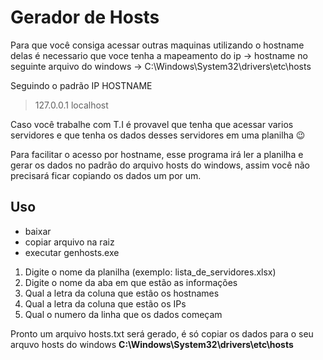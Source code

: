 # Gerador de Hosts
Para que você consiga acessar outras maquinas utilizando o hostname delas é necessario que voce tenha a mapeamento do ip -> hostname no seguinte arquivo do windows -> C:\Windows\System32\drivers\etc\hosts

Seguindo o padrão IP HOSTNAME 
> 127.0.0.1 localhost

Caso você trabalhe com T.I é provavel que tenha que acessar varios servidores e que tenha os dados desses servidores em uma planilha 😉

Para facilitar o acesso por hostname, esse programa irá ler a planilha e gerar os dados no padrão do arquivo hosts do windows, assim você não precisará ficar copiando os dados um por um.

## Uso
* baixar
* copiar arquivo na raiz
* executar genhosts.exe

1. Digite o nome da planilha (exemplo: lista_de_servidores.xlsx)
2. Digite o nome da aba em que estão as informações
3. Qual a letra da coluna que estão os hostnames
4. Qual a letra da coluna que estão os IPs
5. Qual o numero da linha que os dados começam

Pronto um arquivo hosts.txt será gerado, é só copiar os dados para o seu arquvo hosts do windows **C:\Windows\System32\drivers\etc\hosts**